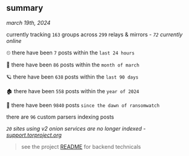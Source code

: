 
## summary
_march 19th, 2024_

currently tracking `163` groups across `299` relays & mirrors - _`72` currently online_

⏲ there have been `7` posts within the `last 24 hours`

🦈 there have been `86` posts within the `month of march`

🪐 there have been `638` posts within the `last 90 days`

🏚 there have been `558` posts within the `year of 2024`

🦕 there have been `9840` posts `since the dawn of ransomwatch`

there are `96` custom parsers indexing posts

_`20` sites using v2 onion services are no longer indexed - [support.torproject.org](https://support.torproject.org/onionservices/v2-deprecation/)_

> see the project [README](https://github.com/joshhighet/ransomwatch#ransomwatch--) for backend technicals
